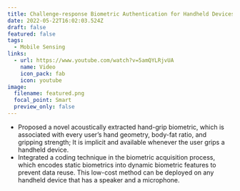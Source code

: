 ```yaml
---
title: Challenge-response Biometric Authentication for Handheld Devices
date: 2022-05-22T16:02:03.524Z
draft: false
featured: false
tags:
  - Mobile Sensing
links:
  - url: https://www.youtube.com/watch?v=5amQYLRjvUA
    name: Video
    icon_pack: fab
    icon: youtube
image:
  filename: featured.png
  focal_point: Smart
  preview_only: false
---
```

* Proposed a novel acoustically extracted hand-grip biometric, which is associated with every user’s hand geometry, body-fat ratio, and gripping strength; It is implicit and available whenever the user grips a handheld device.
* Integrated a coding technique in the biometric acquisition process, which encodes static biometrics into dynamic biometric features to prevent data reuse. This low-cost method can be deployed on any handheld device that has a speaker and a microphone.